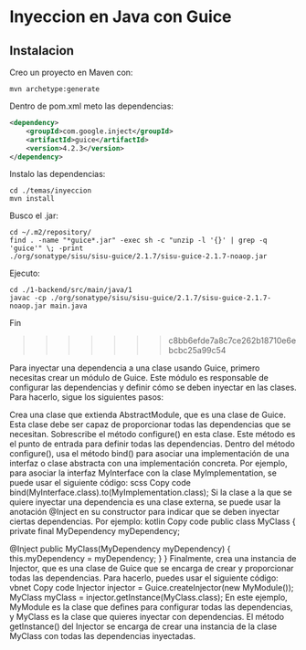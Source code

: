
# Inyeccion en Java con Guice

## Instalacion

Creo un proyecto en Maven con:

```console
mvn archetype:generate
```

Dentro de pom.xml meto las dependencias:

```xml
<dependency>
    <groupId>com.google.inject</groupId>
    <artifactId>guice</artifactId>
    <version>4.2.3</version>
</dependency>
```

Instalo las dependencias:

```console
cd ./temas/inyeccion
mvn install
```

Busco el .jar:

```console
cd ~/.m2/repository/
find . -name "*guice*.jar" -exec sh -c "unzip -l '{}' | grep -q 'guice'" \; -print
./org/sonatype/sisu/sisu-guice/2.1.7/sisu-guice-2.1.7-noaop.jar
```

Ejecuto:

```console
cd ./1-backend/src/main/java/1
javac -cp ./org/sonatype/sisu/sisu-guice/2.1.7/sisu-guice-2.1.7-noaop.jar main.java
```

Fin

>>>>>>> c8bb6efde7a8c7ce262b18710e6ebcbc25a99c54



Para inyectar una dependencia a una clase usando Guice, primero necesitas crear un módulo de Guice. Este módulo es responsable de configurar las dependencias y definir cómo se deben inyectar en las clases. Para hacerlo, sigue los siguientes pasos:

Crea una clase que extienda AbstractModule, que es una clase de Guice. Esta clase debe ser capaz de proporcionar todas las dependencias que se necesitan.
Sobrescribe el método configure() en esta clase. Este método es el punto de entrada para definir todas las dependencias.
Dentro del método configure(), usa el método bind() para asociar una implementación de una interfaz o clase abstracta con una implementación concreta. Por ejemplo, para asociar la interfaz MyInterface con la clase MyImplementation, se puede usar el siguiente código:
scss
Copy code
bind(MyInterface.class).to(MyImplementation.class);
Si la clase a la que se quiere inyectar una dependencia es una clase externa, se puede usar la anotación @Inject en su constructor para indicar que se deben inyectar ciertas dependencias. Por ejemplo:
kotlin
Copy code
public class MyClass {
  private final MyDependency myDependency;
  
  @Inject
  public MyClass(MyDependency myDependency) {
    this.myDependency = myDependency;
  }
}
Finalmente, crea una instancia de Injector, que es una clase de Guice que se encarga de crear y proporcionar todas las dependencias. Para hacerlo, puedes usar el siguiente código:
vbnet
Copy code
Injector injector = Guice.createInjector(new MyModule());
MyClass myClass = injector.getInstance(MyClass.class);
En este ejemplo, MyModule es la clase que defines para configurar todas las dependencias, y MyClass es la clase que quieres inyectar con dependencias. El método getInstance() del Injector se encarga de crear una instancia de la clase MyClass con todas las dependencias inyectadas.